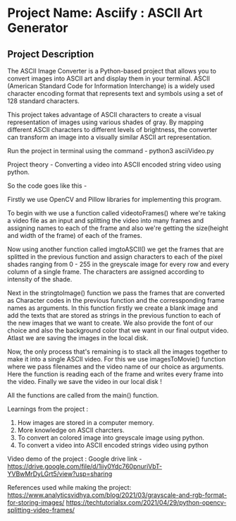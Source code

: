 # Project Name: Asciify : ASCII Art Generator
## Project Description

The ASCII Image Converter is a Python-based project that allows you to convert images into ASCII art and display them in your terminal. ASCII (American Standard Code for Information Interchange) is a widely used character encoding format that represents text and symbols using a set of 128 standard characters.

This project takes advantage of ASCII characters to create a visual representation of images using various shades of gray. By mapping different ASCII characters to different levels of brightness, the converter can transform an image into a visually similar ASCII art representation.

Run the project in terminal using the command - python3 asciiVideo.py

Project theory - Converting a video into ASCII encoded string video using python.

So the code goes like this - 

Firstly we use OpenCV and Pillow libraries for implementing this program.

To begin with we use a function called videotoFrames() where we're taking a video file as an input and splitting the video into many frames and assigning names to each of the frame and also we're getting the size(height and width of the frame) of each of the frames.

Now using another function called imgtoASCII() we get the frames that are splitted in the previous function and assign characters to each of the pixel shades ranging from 0 - 255 in the greyscale image for every row and every column of a single frame. The characters are assigned according to intensity of the shade. 

Next in the stringtoImage() function we pass the frames that are converted as Character codes in the previous function and the corressponding frame names as arguments. In this function firstly we create a blank image and add the texts that are stored as strings in the previous function to each of the new images that we want to create. We also provide the font of our choice and also the background color that we want in our final output video. Atlast we are saving the images in the local disk.

Now, the only process that's remaining is to stack all the images together to make it into a single ASCII video. For this we use imagesToMovie() function where we pass filenames and the video name of our choice as arguments. Here the function is reading each of the frame and writes every frame into the video. Finally we save the video in our local disk !

All the functions are called from the main() function.

Learnings from the project :
1. How images are stored in a computer memory.
2. More knowledge on ASCII charcters.
3. To convert an colored image into greyscale image using python.
4. To convert a video into ASCII encoded strings video using python

Video demo of the project : Google drive link - https://drive.google.com/file/d/1iiy0Ydc760pnuriVbT-YVBwMrDyLGrt5/view?usp=sharing

References used while making the project: https://www.analyticsvidhya.com/blog/2021/03/grayscale-and-rgb-format-for-storing-images/
https://techtutorialsx.com/2021/04/29/python-opencv-splitting-video-frames/
